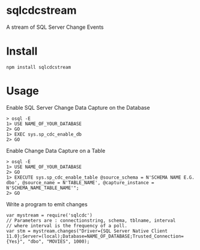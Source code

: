 sqlcdcstream
============

A stream of SQL Server Change Events

# Install 
```
npm install sqlcdcstream
```
# Usage

Enable SQL Server Change Data Capture on the Database
```
> osql -E 
1> USE NAME_OF_YOUR_DATABASE
2> GO
1> EXEC sys.sp_cdc_enable_db
2> GO
```

Enable Change Data Capture on a Table
```
> osql -E 
1> USE NAME_OF_YOUR_DATABASE
2> GO
1> EXECUTE sys.sp_cdc_enable_table @source_schema = N'SCHEMA NAME E.G. dbo', @source_name = N'TABLE_NAME', @capture_instance = N'SCHEMA_NAME_TABLE_NAME'";
2> GO
```

Write a program to emit changes
```
var mystream = require('sqlcdc')
// Parameters are : connectionstring, schema, tblname, interval 
// where interval is the frequency of a poll. 
var stm = mystream.changes("Driver={SQL Server Native Client 11.0};Server=(local);Database=NAME_OF_DATABASE;Trusted_Connection={Yes}", "dbo", "MOVIES", 1000);
```